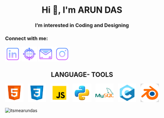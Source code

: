 <html>
  <head>
    <style> 
    .skills{
      display: flex;
      flex-direction: row;
      justify-content: space-between;
    }     
    </style>
  </head>
  <body>
    <h1 align="center"font-size= "3rem" color= "white" transition= "transform 0.3s ease" >Hi 👋, I'm ARUN DAS</h1>
<h3  align="center">I’m interested in Coding and Designing</h3>

<h3 align="left">Connect with me:</h3>
<p align="left">
<a href="https://www.linkedin.com/in/itsmearundas-kunnel/" target="blank"><img align="center" src="./images/icon-linkedin.png" alt="itsmearundas" height="50" width="50" /></a>
<a href="#" target="blank"><img align="center" src="./images/icon-website.png" alt="itsmearundas" height="50" width="50" /></a>
<a href=mailto:"itsmearundasofficial@gmail.com" target="blank"><img align="center" src="./images/icon-email.png" alt="itsmearundas" height="50" width="50" /></a>
<a href="https://instagram.com/itsmearundas" target="blank"><img align="center" src="./images/icon-instagram.png" alt="itsmearundas" height="50" width="50" /></a>
</p>

<h2 align="center"> LANGUAGE-  TOOLS</h2>
<p class="skills" align="center">
   <a href="https://www.w3.org/html/" target="_blank" rel="noreferrer"> <img src="./images/icon-html.png" alt="html5" width="60" height="60"/> </a> 
     <a href="https://www.w3schools.com/css/" target="_blank" rel="noreferrer"> <img src="./images/icon-css.png" alt="css3" width="60" height="60"/> </a>
    <a href="https://developer.mozilla.org/en-US/docs/Web/JavaScript" target="_blank" rel="noreferrer"> <img src="./images/icon-js.png" alt="javascript" width="60" height="60"/> </a>
    <a href="https://www.python.org" target="_blank" rel="noreferrer"> <img src="./images/icon-python.png" alt="python" width="60" height="60"/> </a>
    <a href="https://www.mysql.com/" target="_blank" rel="noreferrer"> <img src="./images/icon-mysql.png" alt="mysql" width="60" height="60"/> </a> 
    <a href="https://www.cprogramming.com/" target="_blank" rel="noreferrer"> <img src="./images/icon-c.png" alt="c"  width="60" height="60"/> </a>
    <a href="https://www.blender.org/" target="_blank" rel="noreferrer"> <img src="./images/icon-blender.png" alt="blender" width="60" height="60"/> </a>

<p><img align="center" src="https://github-readme-stats.vercel.app/api/top-langs?username=itsmearundas&show_icons=true&locale=en&layout=compact" alt="itsmearundas" /></p>

  </body>
</html>
